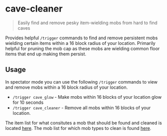 # cave-cleaner
> Easily find and remove pesky item-wielding mobs from hard to find caves

Provides helpful `/trigger` commands to find and remove persistent mobs wielding certain items within a 16 block radius of your location. Primarily helpful for pruning the mob cap as these mobs are wielding common floor items that end up making them persist.

## Usage
In spectator mode you can use the following `/trigger` commands to view and remove mobs within a 16 block radius of your location.

- `/trigger cave_glow` - Make mobs within 16 blocks of your location glow for 10 seconds
- `/trigger cave_cleaner` - Remove all mobs within 16 blocks of your location.

The item list for what consitutes a mob that should be found and cleaned is located [here](data/cave_cleaner/tags/items/unclean.json). The mob list for which mob types to clean is found [here](data/cave_cleaner/tags/entity_types/unclean.json).
